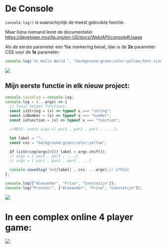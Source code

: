 # De Console

`console.log()` is waarschijnlijk de meest gebruikte functie.

Maar bijna niemand leest de documentatie: https://developer.mozilla.org/en-US/docs/Web/API/console#Usage

Als de eerste parameter een **%c** markering bevat, dan is de **2e** parameter CSS voor de **1e** parameter:

```javascript
console.log(`%c Hello World `, "background:green;color:yellow;font-size:20px");
```

![](https://i.imgur.com/RK0LiK0.png)

## Mijn eerste functie in elk nieuw project:


```javascript
console.savedlog = console.log;
console.log = (...args) => {
  // local helper functions
  const isString = (x) => typeof x === "string";
  const isNumber = (x) => typeof x === "number";
  const isFunction = (x) => typeof x === "function";

  //REST: const args =[ par1 , par2 , par3 , ....];

  let label = "";
  const css = "background:green;color:yellow";

  if (isString(args[0])) label = args.shift();
  // args = [ par2 , par3 , ....]
  // args = [ par1 , par2 , par3 , ...]

  console.savedlog(`%c${label}`, css, ...args);// SPREAD
};

console.log(["Alexander", "Friso", "Constatijn"]);
console.log("Prinsen:", ["Alexander", "Friso", "Constatijn"]);
```

![](https://i.imgur.com/HAH9NrE.png)

# In een complex online 4 player game:

![](https://i.imgur.com/eXfqwVU.png)